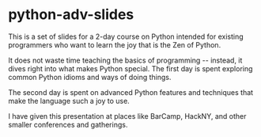 # python-adv-slides

This is a set of slides for a 2-day course on Python intended for existing programmers who want to learn the joy that is the Zen of Python.

It does not waste time teaching the basics of programming -- instead, it dives right into what makes Python special. The first day is spent exploring common Python idioms and ways of doing things.

The second day is spent on advanced Python features and techniques that make the language such a joy to use.

I have given this presentation at places like BarCamp, HackNY, and other smaller conferences and gatherings.
